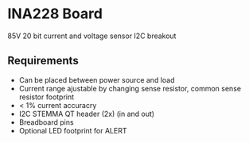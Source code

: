 # INA228 Board
85V 20 bit current and voltage sensor I2C breakout

## Requirements
- Can be placed between power source and load
- Current range ajustable by changing sense resistor, common sense resistor footprint
- < 1% current accuracry
- I2C STEMMA QT header (2x) (in and out)
- Breadboard pins
- Optional LED footprint for ALERT
